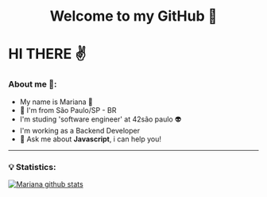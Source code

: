 <h1 align="center"> 
	Welcome to my GitHub 🚀

# HI THERE :v:

### About me :woman::

* My name is Mariana :wave:
* :round_pushpin: I'm from São Paulo/SP - BR 
* I'm studing 'software engineer' at 42são paulo  👽 
* I'm working as a Backend Developer
* 💬 Ask me about **Javascript**, i can help you!

<hr>

### :bulb: Statistics:

[![Mariana github stats](https://github-readme-stats.vercel.app/api?username=msoares-prog&theme=tokyonight&show_icons=true)](https://github.com/msoares-prog/github-readme-stats)